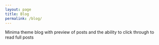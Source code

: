 ```yaml
---
layout: page
title: Blog
permalink: /blog/
---
```


Minima theme blog with preview of posts and the ability to click through to read full posts